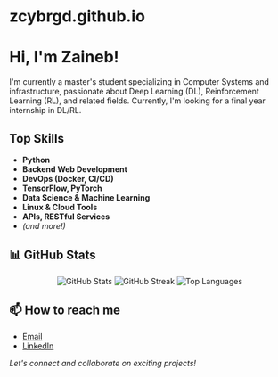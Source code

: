 # zcybrgd.github.io
# Hi, I'm Zaineb!

I'm currently a master's student specializing in Computer Systems and infrastructure, passionate about Deep Learning (DL), Reinforcement Learning (RL), and related fields. Currently, I'm looking for a final year internship in DL/RL.

## Top Skills

- **Python**
- **Backend Web Development**
- **DevOps (Docker, CI/CD)**
- **TensorFlow, PyTorch**
- **Data Science & Machine Learning**
- **Linux & Cloud Tools**
- **APIs, RESTful Services**
- *(and more!)*


## 📊 GitHub Stats

<p align="center">
  <img src="https://github-readme-stats.vercel.app/api?username=zcybrgd&show_icons=true&theme=radical" alt="GitHub Stats" />
  <img src="https://github-readme-streak-stats.herokuapp.com/?user=zcybrgd&theme=radical" alt="GitHub Streak" />
  <img src="https://github-readme-stats.vercel.app/api/top-langs/?username=zcybrgd&layout=compact&theme=radical" alt="Top Languages" />
</p>

## 📫 How to reach me

- [Email](mailto:lz_boukhetala@esi.dz)
- [LinkedIn](https://www.linkedin.com/in/zainebbkh/)


*Let's connect and collaborate on exciting projects!*
